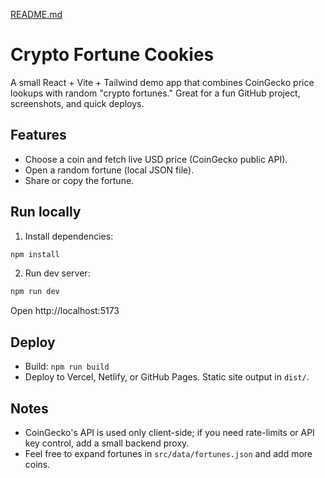 [README.md](https://github.com/user-attachments/files/22585293/README.md)
# Crypto Fortune Cookies

A small React + Vite + Tailwind demo app that combines CoinGecko price lookups with random "crypto fortunes." Great for a fun GitHub project, screenshots, and quick deploys.

## Features
- Choose a coin and fetch live USD price (CoinGecko public API).
- Open a random fortune (local JSON file).
- Share or copy the fortune.

## Run locally
1. Install dependencies:

```bash
npm install
```

2. Run dev server:

```bash
npm run dev
```

Open http://localhost:5173

## Deploy
- Build: `npm run build`
- Deploy to Vercel, Netlify, or GitHub Pages. Static site output in `dist/`.

## Notes
- CoinGecko's API is used only client-side; if you need rate-limits or API key control, add a small backend proxy.
- Feel free to expand fortunes in `src/data/fortunes.json` and add more coins.
